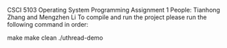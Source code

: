 CSCI 5103 Operating System
Programming Assignment 1
People: Tianhong Zhang and Mengzhen Li
To compile and run the project please run the following command in order:

make
make clean
./uthread-demo